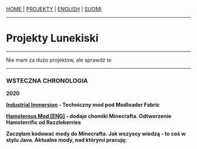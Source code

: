 <p><a href="../pl/index">HOME    </a> | <a href="../pl/projects">    PROJEKTY</a> | <a href="../projects">    ENGLISH</a> | <a href="../fi/projects">    SUOMI</a></p>

<hr>

<h1>Projekty Lunekiski</h1>
  
 <hr>
 
<p>Nie mam za dużo projektów, ale sprawdź te</p>

 <hr>
 
<h3>WSTECZNA CHRONOLOGIA</h3>
  <p><b>2020<b><p>
  <p><a href="https://github.com/Vooki/IndImm-Fabric">Industrial Immersion</a> - Techniczny mod pod Modloader Fabric</p>
  <p><a href="../Hamsterous-Fabric/index">Hamsterous Mod [ENG]</a> - dodaje chomiki Minecrafta. Odtworzenie Hamsterrific od Razzleberries</p>
  <p>Zaczęłam kodować mody do Minecrafta. Jak wszyscy wiedzą - to coś w stylu Java. Aktualne mody, nad którymi pracuję:</p>
